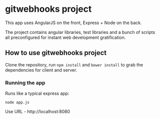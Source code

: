 # gitwebhooks project

This app uses  AngularJS on the front, Express + Node on the back. 

The project contains angular libraries, test libraries and a bunch of scripts all preconfigured for
instant web development gratification. 



## How to use gitwebhooks project

Clone the repository, run `npm install` and `bower install` to grab the dependencies for client and server.

### Running the app

Runs like a typical express app:

    node app.js

Use URL - http://localhost:8080
